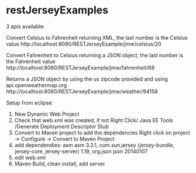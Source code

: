 # restJerseyExamples

3 apis available:

Convert Celsius to Fahrenheit returning XML, the last number is the Celsius value
http://localhost:8080/RESTJerseyExample/jmw/celsius/20

Convert Fahrenheit to Celsius returning a JSON object, the last number is the Fahrenheit value
http://localhost:8080/RESTJerseyExample/jmw/fahrenheit/68

Returns a JSON object by using the us zipcode provided and using api.openweathermap.org
http://localhost:8080/RESTJerseyExample/jmw/weather/94158


Setup from eclipse:
1) New Dynamic Web Project
2) Check that web.xml was created, if not Right Click/ Java EE Tools /Generate Deployment Descriptor Stub
3) Convert to Maven project to add the dependencies Right click on project -> Configure -> Convert to Maven Project
4) add dependendies: asm asm 3.3.1, com.sun.jersey (jersey-bundle, jersey-core, jersey-server) 1.19, org.json json 20140107
5) edit web.xml
6) Maven Build, clean install, add server
